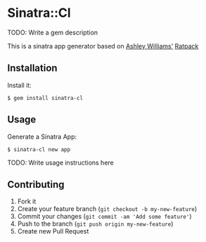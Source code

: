 # Sinatra::Cl

TODO: Write a gem description

This is a sinatra app generator based on [Ashley Williams'](http://heyashleyashley.com/) [Ratpack](https://github.com/ashleygwilliams/ratpack)

## Installation

Install it:

    $ gem install sinatra-cl

## Usage

Generate a Sinatra App:

    $ sinatra-cl new app

TODO: Write usage instructions here

## Contributing

1. Fork it
2. Create your feature branch (`git checkout -b my-new-feature`)
3. Commit your changes (`git commit -am 'Add some feature'`)
4. Push to the branch (`git push origin my-new-feature`)
5. Create new Pull Request
